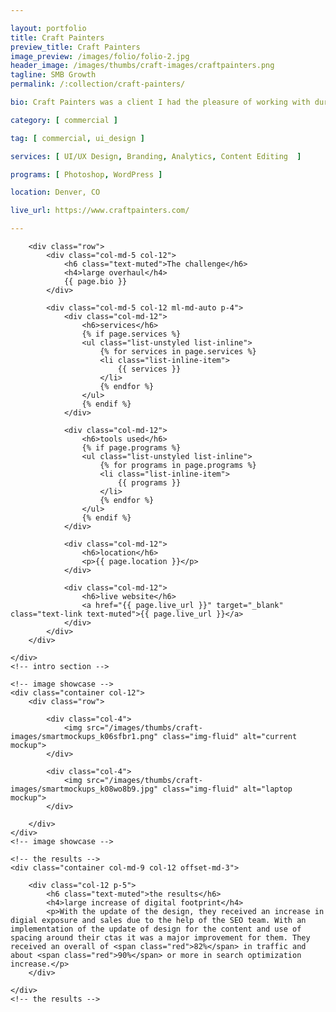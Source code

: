```yaml
---

layout: portfolio
title: Craft Painters
preview_title: Craft Painters
image_preview: /images/folio/folio-2.jpg
header_image: /images/thumbs/craft-images/craftpainters.png
tagline: SMB Growth
permalink: /:collection/craft-painters/

bio: Craft Painters was a client I had the pleasure of working with during my stent at a local agency in Denver. They came to us with a goal in mind of updating their site from the table format style they had to a nice WordPress structure that flows and updated.

category: [ commercial ]

tag: [ commercial, ui_design ]

services: [ UI/UX Design, Branding, Analytics, Content Editing  ]

programs: [ Photoshop, WordPress ]

location: Denver, CO

live_url: https://www.craftpainters.com/

---
```


<div id="intro">
    <!-- intro -->
    <div class="container col-md-9 col-12 ml-md-auto mr-md-auto p-5">

        <div class="row">
            <div class="col-md-5 col-12">
                <h6 class="text-muted">The challenge</h6>
                <h4>large overhaul</h4>
                {{ page.bio }}
            </div>

            <div class="col-md-5 col-12 ml-md-auto p-4">
                <div class="col-md-12">
                    <h6>services</h6>
					{% if page.services %}
                    <ul class="list-unstyled list-inline">
						{% for services in page.services %}
                        <li class="list-inline-item">
							{{ services }}
						</li>
						{% endfor %}
                    </ul>
					{% endif %}
                </div>
				
                <div class="col-md-12">
                    <h6>tools used</h6>
					{% if page.programs %}
                    <ul class="list-unstyled list-inline">
						{% for programs in page.programs %}
                        <li class="list-inline-item">
							{{ programs }}
						</li>
						{% endfor %}
                    </ul>
					{% endif %}
                </div>

                <div class="col-md-12">
                    <h6>location</h6>
                    <p>{{ page.location }}</p>
                </div>

                <div class="col-md-12">
                    <h6>live website</h6>
                    <a href="{{ page.live_url }}" target="_blank" class="text-link text-muted">{{ page.live_url }}</a>
                </div>
            </div>
        </div>

    </div>
    <!-- intro section -->

    <!-- image showcase -->
    <div class="container col-12">
        <div class="row">

            <div class="col-4">
                <img src="/images/thumbs/craft-images/smartmockups_k06sfbr1.png" class="img-fluid" alt="current mockup">
            </div>

            <div class="col-4">
                <img src="/images/thumbs/craft-images/smartmockups_k08wo8b9.jpg" class="img-fluid" alt="laptop mockup">
            </div>

        </div>
    </div>
    <!-- image showcase -->

    <!-- the results -->
    <div class="container col-md-9 col-12 offset-md-3">

        <div class="col-12 p-5">
            <h6 class="text-muted">the results</h6>
            <h4>large increase of digital footprint</h4>
            <p>With the update of the design, they received an increase in digial exposure and sales due to the help of the SEO team. With an implementation of the update of design for the content and use of spacing around their ctas it was a major improvement for them. They received an overall of <span class="red">82%</span> in traffic and about <span class="red">90%</span> or more in search optimization increase.</p>
        </div>

    </div>
    <!-- the results -->

</div>
